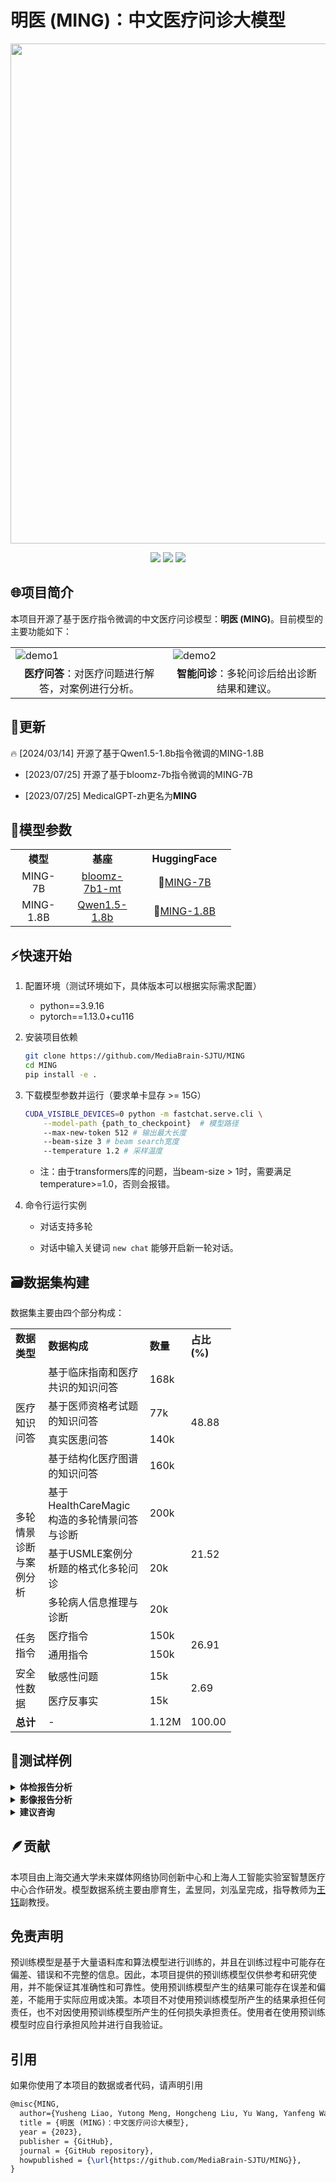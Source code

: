 

# 明医 (MING)：中文医疗问诊大模型

<p align="center">
  <img src=".\img\bgimage.png" width=800px/>
</p>


<div align="center"><img src="https://img.shields.io/badge/Version-1.3--alpha-brightgreen"> <img src="https://img.shields.io/badge/Code%20License-Apache_2.0-green.svg"> <img src="https://img.shields.io/badge/python-3.9+-blue.svg"></div>

## 🌐项目简介

本项目开源了基于医疗指令微调的中文医疗问诊模型：**明医 (MING)**。目前模型的主要功能如下：

<!DOCTYPE html>
<html>
<body>
<table style="width: 100%;">
  <tr style="border-collapse: collapse; border: transparent;">
      <td style="width: 50%; border-collapse: collapse;border: transparent;"><img src=".\img\demo1.gif" alt="demo1"/></td>
      <td style="width: 50%; border-collapse: collapse;border: transparent;"><img src=".\img\demo2.gif" alt="demo2"/></td>
  </tr>
  <tr style="border-collapse: collapse; border: transparent;">
      <td style="width: 50%; border-collapse: collapse;border: transparent;" ><div align="center"><strong>医疗问答</strong>：对医疗问题进行解答，对案例进行分析。</div></td>
      <td style="width: 50%; border-collapse: collapse;border: transparent;"><div align="center"><strong>智能问诊</strong>：多轮问诊后给出诊断结果和建议。</div></td>
  </tr>
</table>
</body>
</html>



## 💫更新
🔥 [2024/03/14] 开源了基于Qwen1.5-1.8b指令微调的MING-1.8B

* [2023/07/25] 开源了基于bloomz-7b指令微调的MING-7B

* [2023/07/25] MedicalGPT-zh更名为**MING**

  

##  🔬模型参数

<!DOCTYPE html>
<html>
<head>
</head>
<body>
<table style="width: 70%;">
  <tr>
      <td style="width: 20%;"><div align="center"><strong>模型</strong></div></td>
      <td style="width: 20%;"><div align="center"><strong>基座</strong></div></td>
      <td style="width: 30%;"><div align="center"><strong>HuggingFace</strong></div></td>
  </tr>
  
  <tr>
      <td><center>MING-7B</center></td>
      <td><center><a href="https://huggingface.co/bigscience/bloomz-7b1-mt">bloomz-7b1-mt</a></center></td>
      <td><center>🤗<a href="https://huggingface.co/BlueZeros/MING-7B">MING-7B</a></center></td>
  </tr>

  <tr>
      <td><center>MING-1.8B</center></td>
      <td><center><a href="https://huggingface.co/Qwen/Qwen1.5-1.8B-Chat">Qwen1.5-1.8b</a></center></td>
      <td><center>🤗<a href="https://huggingface.co/BlueZeros/MING-1.8B">MING-1.8B</a></center></td>
  </tr>
</table>
</body>
</html>


## ⚡快速开始

1. 配置环境（测试环境如下，具体版本可以根据实际需求配置）

   * python==3.9.16
   * pytorch==1.13.0+cu116

2. 安装项目依赖 

   ```bash
   git clone https://github.com/MediaBrain-SJTU/MING
   cd MING
   pip install -e .
   ```

2. 下载模型参数并运行（要求单卡显存 >= 15G）

   ```bash
   CUDA_VISIBLE_DEVICES=0 python -m fastchat.serve.cli \
       --model-path {path_to_checkpoint}  # 模型路径
       --max-new-token 512 # 输出最大长度
       --beam-size 3 # beam search宽度
       --temperature 1.2 # 采样温度
   ```
   
   * 注：由于transformers库的问题，当beam-size > 1时，需要满足temperature>=1.0，否则会报错。

4. 命令行运行实例

   * 对话支持多轮

   * 对话中输入关键词 `new chat` 能够开启新一轮对话。

     

## 🗃️数据集构建

数据集主要由四个部分构成：

<!DOCTYPE html>
<html>
<head>
</head>
<body>
<table style="width: 70%;">
  <tr>
      <td style="width: 20%;"><strong>数据类型</strong></td>
      <td style="width: 50%;"><strong>数据构成</strong></td>
      <td style="width: 10%;"><strong>数量</strong></td>
      <td style="width: 10%;"><strong>占比(%)</strong></td>
  </tr>
  <tr>
    <td rowspan="4">医疗知识问答</td>
    <td>基于临床指南和医疗共识的知识问答</td>
    <td>168k</td>
    <td rowspan="4">48.88</td>
  </tr>
  <tr>
    <td>基于医师资格考试题的知识问答</td>
    <td>77k</td>
  </tr>
  <tr>
    <td>真实医患问答</td>
    <td>140k</td>
  </tr>
  <tr>
    <td>基于结构化医疗图谱的知识问答</td>
    <td>160k</td>
  </tr>
  <tr>
    <td rowspan="3">多轮情景诊断与案例分析</td>
    <td>基于HealthCareMagic构造的多轮情景问答与诊断 </td>
    <td>200k</td>
    <td rowspan="3">21.52</td>
  </tr>
  <tr>
    <td>基于USMLE案例分析题的格式化多轮问诊</td>
    <td>20k</td>
  </tr>
  <tr>
    <td>多轮病人信息推理与诊断</td>
    <td>20k</td>
  </tr>
  <tr>
    <td rowspan="2">任务指令</td>
    <td>医疗指令</td>
    <td>150k</td>
    <td rowspan="2">26.91</td>
  </tr>
  <tr>
    <td>通用指令</td>
    <td>150k</td>
  </tr>
  <tr>
    <td rowspan="2">安全性数据</td>
    <td>敏感性问题</td>
    <td>15k</td>
    <td rowspan="2">2.69</td>
  </tr>
  <tr>
    <td>医疗反事实</td>
    <td>15k</td>
  </tr>
  <tr>
    <td><strong>总计</strong></td>
    <td>-</td>
    <td>1.12M</td>
    <td>100.00</td>
  </tr>
</table>
</body>
</html>


## 🧭测试样例

<details><summary><strong>体检报告分析</strong></summary>
<table style="width: 100%;">
  <tr>
      <td colspan="2"><strong>问题</strong></td>
  </tr>
  <tr>
      <td colspan="2">身高cm=‘null’, 体重kg=‘null’, bmi=‘null’, 收缩压=‘130’, 舒张压=‘75’, 高血压史=‘null’, 心率=‘84’, 糖尿病史=‘null’, 肝功能十项=‘白球比例 = [1.96]、总蛋白 = [74]、白蛋白 = [49]、前白蛋白 = [264]、总胆红素 = [11.6]、直接胆红素 = [2.4]、胆汁酸 = [2.3]、丙氨酸氨基转移酶 = [64]、天门冬氨酸氨基转移酶 = [30]、γ-谷氨酰基转移酶 = [65] ↑、碱性磷酸酶 = [80]’, 血脂四项=‘总胆固醇 = [5.08]、甘油三酯 = [1.75] ↑、高密度脂蛋白胆固醇 = [1.07]、低密度脂蛋白胆固醇 = [3.34]’, 甲状腺(FT3 FT4 TSH)=‘促甲状腺素(TSH) = [0.6415]、游离甲状腺素(FT4) = [12.67]、游离三碘甲腺原氨酸(FT3) = [4.98]’,空腹血糖=‘葡萄糖 = [5.35]’, 癌胚抗原=‘癌胚抗原 = [1.16]’, 甲胎蛋白=‘甲胎蛋白 = [4.68]’, ca199=‘糖类抗原199 = [3.1]’, ca125=‘糖类抗原125 = [5.5]’, ca153=‘null’, 肾功能三项=‘尿素 = [5.2]、肌酐 = [82]、尿酸 = [390]’, 血常规=‘嗜碱性粒细胞计数 = [0.00]、嗜碱性粒细胞% = [0.6]、嗜酸性粒细胞计数 = [0.10]、嗜酸性粒细胞% = [0.8]、红细胞比容 = [0.491]、血红蛋白 = [160]、淋巴细胞计数 = [2.50]、淋巴细胞% = [33.4]、平均血红蛋白量 = [28.5]、平均血红蛋白浓度 = [325]、平均红细胞体积 = [87.5]、单核细胞计数 = [0.60]、单核细胞% = [7.3]、血小板平均体积 = [8.3]、中性粒细胞计数 = [4.40]、中性粒细胞% = [57.9]、血小板计数 = [276]、红细胞计数 = [5.61]、红细胞分布宽度 = [13.2]、白细胞计数 = [7.60]’, 血沉=‘红细胞沉降率 = [1]’, 糖化血红蛋白=‘糖化血红蛋白(HbA1C) = [5.3]’, 尿常规=‘结晶(镜检) = [阴性(-)]、白细胞 = [阴性(-)]、比重 = [1.023]、酸碱度 = [5.0]、亚硝酸盐 = [阴性(-)]、蛋白质 = [阴性(-)]、酮体 = [阴性(-)]、尿胆元 = [阴性(-)]、胆红素 = [阴性(-)]、葡萄糖 = [阴性(-)]、潜血 = [弱阳性]、红细胞(镜检) = [0]、白细胞(镜检) = [0]、上皮细胞(镜检) = [0]、管型(镜检) = [0]、颜色 = [黄色]、清晰度 = [清晰]’, 粪常规+隐血=‘颜色 = [黄色]、性状 = [软便]、虫卵 = [阴性（-）]、红细胞 = [阴性（-）]、白细胞 = [阴性（-）]、隐血试验 = [阴性(-)]’, 内科=‘腹壁厚、心率[84]次/分’, 外科=‘肛拒检、颈部无明显异常’,血压=‘血压[130/75]mmHg’, 胸片(正侧)=‘影像表现：所示胸廓骨骼及胸壁软组织未见异常。纵隔及气管居中未见移位。纵隔未见增宽。心脏形态大小未见异常。两膈光整，两肋膈角锐利。肺门形态大小位置未见异常。两肺野清晰未见异常密度。请根据上述提供的体检指标作出分析及建议。</td>
  </tr>
  <tr>
      <td style="width: 50%;"><strong>ChatGPT</strong></td>
      <td style="width: 50%;"><strong>MING-7B</strong></td>
  </tr>
  <tr>
      <td><p>根据您提供的体检指标，我将对其中涉及的各项指标进行分析和建议：</p><p>血压：您的收缩压为130 mmHg，舒张压为75 mmHg，属于正常范围。维持血压在正常范围有助于心血管健康，建议保持健康的生活方式，如合理饮食、适量运动等。</p><p>血脂四项：总胆固醇为5.08 mmol/L，甘油三酯为1.75 mmol/L，高密度脂蛋白胆固醇为1.07 mmol/L，低密度脂蛋白胆固醇为3.34 mmol/L。甘油三酯稍微升高，建议控制饮食，减少高脂肪和高糖食物的摄入，增加锻炼，有助于调节血脂水平。<p>空腹血糖：葡萄糖水平为5.35 mmol/L，在正常范围内，但也建议保持健康的饮食和生活习惯，预防糖尿病的发生。</p><p>血常规：血红蛋白为160 g/L，红细胞计数为5.61 × 10^12/L，白细胞计数为7.60 × 10^9/L，血常规结果总体上看起来在正常范围内。</p><p>肝功能十项：各项指标在正常范围内，说明您的肝功能正常。</p><p>甲状腺功能：促甲状腺素(TSH)、游离甲状腺素(FT4)、游离三碘甲腺原氨酸(FT3)的水平也都在正常范围内。</p><p>尿常规：尿常规中有微弱的潜血阳性，这可能提示潜在的泌尿系统问题。建议您定期复查尿常规，如果有持续的异常，可以咨询医生进行进一步检查。</p><p>粪常规+隐血：粪便常规和隐血试验结果都在正常范围内，没有异常发现。</p><p>总体来说，您的体检结果在大部分项目上都表现为正常范围内。然而，血脂中甘油三酯稍有升高和尿常规中微弱的潜血阳性可能值得关注。在健康方面，建议您保持良好的饮食习惯、适量的体育锻炼，定期体检，如有其他疑虑或症状，最好咨询医生进行详细评估和建议。</p></td>
      <td><p>根据您提供的体检指标，我可以为您作出如下分析：</p><p>1. 身高、体重、BMI：没有提供相关的信息。</p><p>2. 血压：您的舒张压处于正常范围，而收缩压略高于正常值。建议您定期监测血压，如有需要请咨询医生。</p><p>3. 高血压史：您没有提及是否有高血压史，如果有请及时就医。</p><p>4. 心率：您的心率处于正常范围。</p><p>5. 糖尿病史：您没有提及是否有糖尿病史，如果有请及时就医。</p><p>6. 肝功能十项：您的肝功能十项指标中，白球比例、总蛋白、白蛋白、前白蛋白、总胆红素、直接胆红素、胆汁酸的值都在正常范围内，丙氨酸氨基转移酶和天门冬氨酸氨基转移酶的值稍高，但仍在正常范围内。</p><p>7. 血脂四项：您的总胆固醇和甘油三酯的值都高于正常范围，高密度脂蛋白胆固醇的值低于正常范围，低密度脂蛋白胆固醇的值接近正常范围。建议您控制饮食，适量运动，如有需要请咨询医生。</p><p>8. 甲状腺功能：您的促甲状腺素和游离三碘甲腺原氨酸的值都在正常范围内，游离甲状腺素的值稍高，但仍在正常范围内。</p><p>9. 血糖：您的空腹血糖处于正常范围，糖化血红蛋白的值也处于正常范围内。</p><p>10. 癌胚抗原、甲胎蛋白：您的癌胚抗原和甲胎蛋白的值都在正常范围内。</p><p>针对以上分析，建议您继续保持良好的生活习惯，注意饮食健康，适量运动，定期监测血压和血糖，如有需要请咨询医生。如果有其他问题，请随时向我咨询。</p></td>
  </tr>
</table>
</details>

<details><summary><strong>影像报告分析</strong></summary>
<table style="width: 100%;">
  <tr>
      <td colspan="2"><strong>问题</strong></td>
  </tr>
  <tr>
      <td colspan="2">能否用简单的语言解释一下这份检查报告存在哪些问题？我的妇科B超所见：双侧卵巢内见10多枚小卵泡回声；子宫直肠窝见少许液性暗区</td>
  </tr>
  <tr>
      <td style="width: 50%;"><strong>ChatGPT</strong></td>
      <td style="width: 50%;"><strong>MING-7B</strong></td>
  </tr>
  <tr>
      <td><p>当您的妇科B超检查报告提到"双侧卵巢内见10多枚小卵泡回声"和"子宫直肠窝见少许液性暗区"时，可能存在以下问题：</p><p>1. 多枚小卵泡回声：这意味着您的卵巢内有许多小的卵泡。在某些情况下，这可能是正常的，特别是在女性的排卵周期中，卵巢会发育多个卵泡，并最终释放一个卵子。然而，如果卵泡数量异常增多，可能会与多囊卵巢综合征等问题相关。</p><p>2. 液性暗区：这意味着在子宫直肠窝（子宫后方与直肠之间的区域）中存在一些液体。这个液体的原因可能是炎症、囊肿、或其他病变引起的。</p><p>需要强调的是，我并不是医生，无法对具体的病例进行诊断。要正确理解这份检查报告，最好的做法是咨询您的医生或专业医疗团队。他们可以根据您的个人情况，解释报告的含义，并提供必要的诊断和治疗建议。</p></td>
      <td><p>非常感谢您的咨询。根据您提供的检查报告，双侧卵巢内出现了多枚小卵泡回声，这可能是卵巢功能异常的表现。此外，子宫直肠窝也发现了少许液性暗区，这可能是子宫内膜异位症的表现。这些问题可能会影响您的生育能力，因此建议您及时就医，进行进一步的检查和治疗。</p><p>对于卵巢功能异常，我们通常会建议您进行促排卵治疗，以促进卵泡的发育和排卵。对于子宫内膜异位症，我们可以采用药物治疗或手术治疗，具体治疗方案需要根据您的具体情况而定。</p><p>此外，建议您定期进行妇科检查，保持良好的生活习惯，避免过度劳累和情绪波动，保持心情愉悦，有助于维护女性健康。</p><p>如果您还有其他问题或需要进一步的帮助，请随时与我们联系。祝您早日康复！</p></td>
  </tr>
</table>
</details>

<details><summary><strong>建议咨询</strong></summary>
<table style="width: 100%;">
  <tr>
      <td colspan="2"><strong>问题</strong></td>
  </tr>
  <tr>
      <td colspan="2">我母亲，60岁，体检时骨质疏松报告显示T值-3.5，Z值-2.1。饮食习惯：和家里的男性比起来吃肉不多，但和女性相比，量也正常。就诊记录：之前去当地医院就诊，医生建议要正规化治疗，多方面都要涉及。还说要打种什么针，一年几针的，具体记不清了。想咨询下医生：1. 像这个报告说的情况严重吗，我和我妈都挺担心的2. 正规化治疗，有哪些方面？3. 要打针的，是什么药？要住院吗？贵不贵？4. 这个病对生活影响大吗？5. 生活习惯方面有没有建议？尤其是她平常还做瑜伽，要不要紧？</td>
  </tr>
  <tr>
      <td style="width: 50%;"><strong>ChatGPT</strong></td>
      <td style="width: 50%;"><strong>MING-7B</strong></td>
  </tr>
  <tr>
      <td><p>我可以理解您和您母亲对这个情况的担忧。骨质疏松是一种常见的骨骼疾病，主要是骨密度降低，骨组织变得脆弱容易骨折。让我逐个回答您的问题：</p><p>1. 报告显示T值-3.5，Z值-2.1，这表明您母亲的骨质疏松程度较为严重。T值和Z值是用来衡量骨密度的标准，T值越低，表示骨密度距离年轻健康的标准值差距越大，而Z值是与同龄人相比较的标准。</p><p>2. 正规化治疗通常涉及多个方面，包括药物治疗、饮食调整、锻炼以及生活方式改变。药物治疗常用的包括：激素替代治疗、双磷酸盐、选择性雌激素受体调节剂等。但具体使用何种药物需要医生根据患者的情况来判断。</p><p>3. 关于药物治疗，医生可能会建议打激素类或者其他类的针剂，这些针剂通常是用来增加骨密度的。大部分情况下，这些针剂是通过皮下注射，而不是住院治疗。关于价格，具体药物的费用会因地区和医院的不同而异，建议您在咨询医生时详细了解费用情况。</p><p>4. 骨质疏松如果不得到有效治疗，可能会导致骨折的风险增加，尤其是髋部、脊椎等骨骼易受影响。这些骨折会给生活带来很大的影响，限制活动能力，甚至可能导致长期疼痛和功能障碍。</p><p>5. 生活习惯方面的建议包括增加钙和维生素D的摄入，这对于骨骼健康很重要。同时，规律的有氧锻炼、体重训练和平衡性锻炼对于预防骨质疏松和骨折风险的降低也很有帮助。至于瑜伽，很多瑜伽动作可以帮助增强肌肉力量和平衡性，但是建议在治疗方面请医生的意见，因为有些动作可能需要避免或调整。</p><p>总的来说，对于骨质疏松，早期发现和积极治疗是很重要的。建议您尽快带您的母亲去正规医院专科进行详细的诊断和治疗方案制定，以便及早控制疾病进展，减少骨折风险，并改善生活质量。</p></td>
      <td><p>您好，根据您提供的信息，您母亲的骨质疏松情况较为严重，T值-3.5和Z值-2.1表明她的骨密度明显低于正常人群。骨质疏松是一种常见的老年疾病，会导致骨质变薄、易碎，从而增加骨折的风险。</p><p>针对您的问题，我来逐一回答：</p><p>1. 这个报告的情况非常严重，您和您的母亲都应该非常担心。骨质疏松是一种慢性疾病，需要长期的治疗和管理。</p><p>2. 骨质疏松的正规化治疗包括药物治疗、营养补充和运动锻炼等多个方面。药物治疗主要是通过补充钙、维生素D和骨吸收抑制剂等药物来促进骨密度的增加。营养补充也很重要，建议增加摄入富含钙和维生素D的食物，如奶制品、豆制品、鱼类等。运动锻炼可以增强骨骼和肌肉的力量，减少骨折的风险。</p><p>3. 具体的药物治疗需要根据患者的具体情况来确定，一般包括钙剂、维生素D、双膦酸盐等药物。这些药物需要医生的指导和监督，一般不会住院，可以在门诊进行治疗。</p><p>4. 骨质疏松对生活有一定的影响，但通过合理的治疗和管理，可以减少骨折的风险，提高生活质量。</p><p>5. 生活习惯方面，建议您母亲避免长时间保持同一姿势，尤其是久坐或久站。可以适当增加户外活动时间，进行适量的有氧运动，如散步、慢跑等。此外，戒烟限酒，保持良好的心态和充足的睡眠也很重要。</p><p>最后，建议您母亲定期复查骨密度，根据医生的建议进行治疗和管理。如果有任何疑问或需要进一步的帮助，请及时咨询医生。祝您母亲早日康复！</p></td>
  </tr>
</table>
</details>




## 🪶贡献

本项目由上海交通大学未来媒体网络协同创新中心和上海人工智能实验室智慧医疗中心合作研发。模型数据系统主要由廖育生，孟昱同，刘泓呈完成，指导教师为[王钰](https://mediabrain.sjtu.edu.cn/yuwang/)副教授。



## 免责声明

预训练模型是基于大量语料库和算法模型进行训练的，并且在训练过程中可能存在偏差、错误和不完整的信息。因此，本项目提供的预训练模型仅供参考和研究使用，并不能保证其准确性和可靠性。使用预训练模型产生的结果可能存在误差和偏差，不能用于实际应用或决策。本项目不对使用预训练模型所产生的结果承担任何责任，也不对因使用预训练模型所产生的任何损失承担责任。使用者在使用预训练模型时应自行承担风险并进行自我验证。



## 引用

如果你使用了本项目的数据或者代码，请声明引用

```latex
@misc{MING,
  author={Yusheng Liao, Yutong Meng, Hongcheng Liu, Yu Wang, Yanfeng Wang},
  title = {明医 (MING)：中文医疗问诊大模型},
  year = {2023},
  publisher = {GitHub},
  journal = {GitHub repository},
  howpublished = {\url{https://github.com/MediaBrain-SJTU/MING}},
}
```

